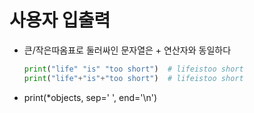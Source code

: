 # 사용자 입출력
* 큰/작은따옴표로 둘러싸인 문자열은 + 연산자와 동일하다
    ```python
    print("life" "is" "too short")  # lifeistoo short
    print("life"+"is"+"too short")  # lifeistoo short
    ```
* print(*objects, sep=' ', end='\n')